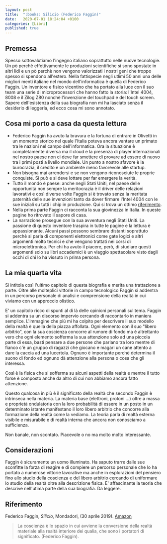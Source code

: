 ```yaml
---
layout: post
title:  ":books: Silicio (Federico Faggin)"
date:   2020-07-01 18:24:04 +0100
categories: [Libri]
published: true
---
```

## Premessa
Spesso sottovalutiamo l'ingegno italiano soprattutto nelle nuove tecnologie. Un pò perchè effettivamente le produzioni scientifiche si sono spostate in altri lidi e un pò perchè non vengono valorizzati i nostri geni che troppo spesso si spendono all'estero.
Nella fattispecie negli utlimi 50 anni una delle migliori menti italiane nel mondo dell'informatica è quella di Federico Faggin. Un inventore e fisico vicentino che ha portato alla luce con il suo team una serie di microprocessori che hanno fatto la storia: l'Intel 4004, 8008 e il Zilog Z80 nonchè l'invenzione del touchpad e del touch screen.
Sapere dell'esistenza della sua biografia non mi ha lasciato senza il desiderio di leggerla, ed ecco cosa mi sono annotato.

## Cosa mi porto a casa da questa lettura

* Federico Faggin ha avuto la bravura e la fortuna di entrare in Olivetti in un momento storico nel quale l'Italia poteva ancora vantare un primato tra le nazioni nel campo dell'informatica. Ora la situazione è completamente diversa ma il cloud e la presenza di player internazionali nel nostro paese non ci deve far smettere di provare ad essere di nuovo tra i primi posti a livello mondiale. Un punto a nostro sfavore è la burocrazia, il credito e un ambiente meno favorevole alle startup.
* Non bisogna mai arrendersi e se non vengono riconosciute le proprie conquiste. Si può e si deve lottare per far emergere la verità.
* Tutto il mondo è paese: anche negli Stati Uniti, nel paese delle opportunità non sempre la meritocrazia è il driver delle relazioni lavorativi e così diverse volte Faggin si è trovato senza la meritata paternità delle sue invenzioni tanto da dover firmare l'Intel 4004 con le sue iniziali su tutti i chip in produzione. Qui si trova un ottimo [riferimento](http://www.intel4004.com/sign.htm).
* Nella prima parte Faggin ci racconta la sua giovinezza in Italia. In queste pagine ho ritrovato il sapore di casa.
* La narrazione prosegue con la sua avventura negli Stati Uniti. La passione di questo inventore traspira in tutte le pagine e la lettura è appassionante. Alcuni passi possono sembrare distanti soprattuto perchè si parla di componenti elettronici come gate logici e altri argomenti molto tecnici e che vengono trattati nei corsi di microelettronica. Per chi ha avuto il piacere, però, di studiare questi argomenti solo su libri accademici è un viaggio spettacolare visto dagli occhi di chi lo ha vissuto in prima persona.

## La mia quarta vita

Si intitola così l'ultimo capitolo di questa biografia e merita una trattazione a parte. Oltre alle molteplici vittorie in campo tecnologico Faggin si addentra in un percorso personale di analisi e comprensione della realtà in cui viviamo con un approccio olistico.

E' un capitolo ricco di spunti al di là delle opinioni personali sul tema. Faggin si addentra su un discorso impervio cercando di raccontarlo in maniera semplice. L'immagine che più mi ha colpito per descrivere il suo modello della realtà è quella della piazza affollata. Ogni elemento con il suo "libero arbitrio", con la sua coscienza concorre al rumore di fondo ma è altrettanto vero che ogni elemento sofferma la sua attenzione solo ad una piccola parte di essa, basti pensare a due persone che parlano tra loro mentre di fianco c'è un gruppo di ragazzi che giocano e magari un cane attento a dare la caccia ad una lucertola. Ognuno è importante perchè determina il suono di fondo ed ognuno dà attenzione alla persona o cosa che gli interessa.

Così è la fisica che si sofferma su alcuni aspetti della realtà e mentre il tutto forse è composto anche da altro di cui non abbiamo ancora fatto attenzione.

Questo qualcosa in più è il significato della realtà che secondo Faggin è intrinseca nella materia. La materia base (elettroni, protoni ...) oltre a massa e proprietà ondulatoria con la loro probabilità di essere in un posto in un determinato istante manifestano il loro libero arbitrio che concorre alla formazione della realtà come la vediamo. La teoria parla di realtà esterna visibile e misurabile e di realtà interna che ancora non conosciamo a sufficienza.

Non banale, non scontato. Piacevole o no ma molto molto interessante.

## Considerazioni

Faggin è sicuramente un uomo illuminato. Ha saputo trarre dalle sue sconfitte la forza di reagire e di compiere un percorso personale che lo ha portato a numerose vittorie lavorative ma anche in esplorazioni del pensiero fino allo studio della coscienza e del libero arbitrio cercando di uniformare lo studio della realtà oltre alla descrizione fisica.
E' affascinante la teoria che descrive nell'utima parte della sua biografia. Da leggere.

## Riferimento

Federico Faggin, _Silicio_, Mondadori, (30 aprile 2019). [Amazon](https://www.amazon.it/gp/product/B07Q3C95G6/ref=ppx_yo_dt_b_d_asin_title_o09?ie=UTF8&psc=1)

> La coscienza è lo spazio in cui avviene la conversione della realtà materiale alla realtà interiore dei qualia, che sono i portatori di significato. (Federico Faggin).
